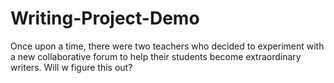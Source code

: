 # Writing-Project-Demo
Once upon a time, there were two teachers who decided to experiment with a new collaborative forum to help their students become extraordinary writers. 
Will w figure this out?
